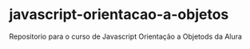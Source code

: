 # javascript-orientacao-a-objetos
 Repositorio para o curso de Javascript Orientação a Objetods da Alura

